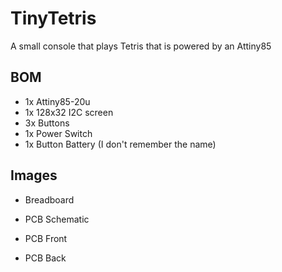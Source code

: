 # TinyTetris

A small console that plays Tetris that is powered by an Attiny85

## BOM
- 1x Attiny85-20u
- 1x 128x32 I2C screen
- 3x Buttons
- 1x Power Switch
- 1x Button Battery (I don't remember the name)

## Images

- Breadboard

- PCB Schematic

- PCB Front

- PCB Back


